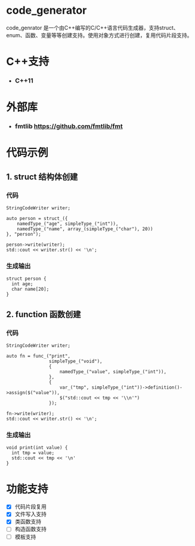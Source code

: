 # code_generator
code_genrator 是一个由C++编写的C/C++语言代码生成器，支持struct、enum、函数、变量等等创建支持。使用对象方式进行创建，复用代码片段支持。

# C++支持
- ### C++11

# 外部库
- ### fmtlib https://github.com/fmtlib/fmt

# 代码示例
## 1. struct 结构体创建
### 代码
```C++11
StringCodeWriter writer;

auto person = struct_({
	namedType_("age", simpleType_("int")),
	namedType_("name", array_(simpleType_("char"), 20))
}, "person");

person->write(writer);
std::cout << writer.str() << '\n';
```
### 生成输出
```
struct person {
  int age;
  char name[20];
}
```
## 2. function 函数创建
### 代码
```C++11
StringCodeWriter writer;

auto fn = func_("print",
				simpleType_("void"),
				{
					namedType_("value", simpleType_("int")),
				},
				{
					var_("tmp", simpleType_("int"))->definition()->assign($("value")),
					$("std::cout << tmp << '\\n'")
				});

fn->write(writer);
std::cout << writer.str() << '\n';
```
### 生成输出
```
void print(int value) {
  int tmp = value;
  std::cout << tmp << '\n'
}
```

# 功能支持
- [x] 代码片段复用
- [x] 文件写入支持
- [x] 类函数支持
- [ ] 构造函数支持
- [ ] 模板支持